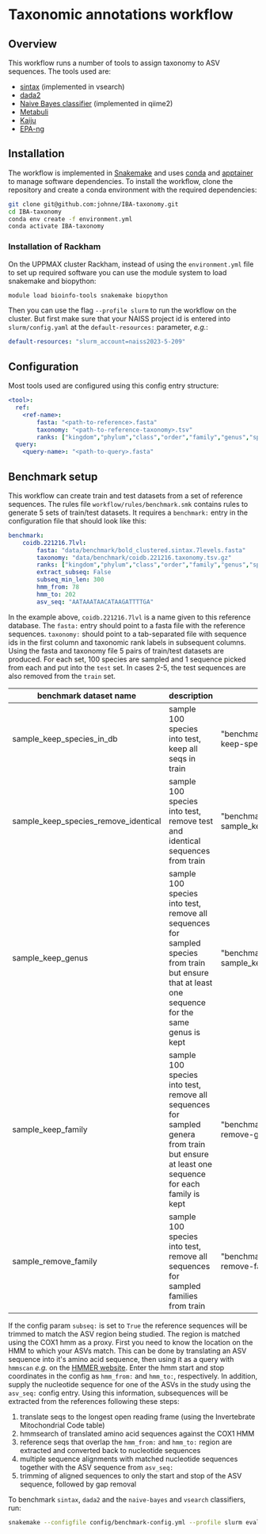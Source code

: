 # Taxonomic annotations workflow

## Overview

This workflow runs a number of tools to assign taxonomy to ASV sequences. The tools used are:

- [sintax](https://github.com/torognes/vsearch) (implemented in vsearch)
- [dada2](https://github.com/benjjneb/dada2)
- [Naive Bayes classifier](https://github.com/qiime2/qiime2) (implemented in qiime2)
- [Metabuli](https://github.com/steineggerlab/Metabuli/)
- [Kaiju](https://github.com/bioinformatics-centre/kaiju)
- [EPA-ng](https://github.com/pierrebarbera/epa-ng)

## Installation

The workflow is implemented in [Snakemake](https://snakemake.readthedocs.io/en/stable/) and uses [conda](https://docs.conda.io/en/latest/) and [apptainer](https://apptainer.org/) to manage software dependencies. To install the workflow, clone the repository and create a conda environment with the required dependencies:

```bash
git clone git@github.com:johnne/IBA-taxonomy.git
cd IBA-taxonomy
conda env create -f environment.yml
conda activate IBA-taxonomy
```

### Installation of Rackham

On the UPPMAX cluster Rackham, instead of using the `environment.yml` file to set up required software you can use the module system to load snakemake and biopython:

```bash
module load bioinfo-tools snakemake biopython
```

Then you can use the flag `--profile slurm` to run the workflow on the cluster. But first make sure that your NAISS project id is entered into `slurm/config.yaml` at the `default-resources:` parameter, *e.g.*:

```yaml
default-resources: "slurm_account=naiss2023-5-209"
```

## Configuration

Most tools used are configured using this config entry structure:

```yaml
<tool>:
  ref:
    <ref-name>:
        fasta: "<path-to-reference>.fasta"
        taxonomy: "<path-to-reference-taxonomy>.tsv"
        ranks: ["kingdom","phylum","class","order","family","genus","species"]
  query:
    <query-name>: "<path-to-query>.fasta"
```

## Benchmark setup

This workflow can create train and test datasets from a set of reference sequences. The rules file `workflow/rules/benchmark.smk` contains 
rules to generate 5 sets of train/test datasets. It requires a `benchmark:` entry in the configuration file that should look like this:

```yaml
benchmark:
    coidb.221216.7lvl:
        fasta: "data/benchmark/bold_clustered.sintax.7levels.fasta"
        taxonomy: "data/benchmark/coidb.221216.taxonomy.tsv.gz"
        ranks: ["kingdom","phylum","class","order","family","genus","species"]
        extract_subseq: False
        subseq_min_len: 300
        hmm_from: 78
        hmm_to: 202
        asv_seq: "AATAAATAACATAAGATTTTGA"
```

In the example above, `coidb.221216.7lvl` is a name given to this reference database. The `fasta:` entry should point to a fasta file with the
reference sequences. `taxonomy:` should point to a tab-separated file with sequence ids in the first column and taxonomic rank labels in 
subsequent columns. Using the fasta and taxonomy file 5 pairs of train/test datasets are produced. For each set, 100 species are sampled and 1 sequence picked from each and put into the `test` set. In cases 2-5, the test sequences are also removed from the `train` set.

| benchmark dataset name | description | output directory | 
| ---------------------- | ----------- | ---------------- |
| sample_keep_species_in_db | sample 100 species into test, keep all seqs in train | "benchmark/coidb.221216.7lvl/case1-keep-species-in-db/" |
| sample_keep_species_remove_identical | sample 100 species into test, remove test and identical sequences from train | "benchmark/coidb.221216.7lvl/case2-sample_keep_species_remove_identical/" |
| sample_keep_genus | sample 100 species into test, remove all sequences for sampled species from train but ensure that at least one sequence for the same genus is kept | "benchmark/coidb.221216.7lvl/case3-sample_keep_genus/" |
| sample_keep_family | sample 100 species into test, remove all sequences for sampled genera from train but ensure at least one sequence for each family is kept | "benchmark/coidb.221216.7lvl/case4-remove-genus-keep-family/" |
| sample_remove_family | sample 100 species into test, remove all sequences for sampled families from train | "benchmark/coidb.221216.7lvl/case5-remove-family/" |

If the config param `subseq:` is set to `True` the reference sequences will be trimmed to match the ASV region being studied. The region is matched using the COX1 hmm as a proxy. First you need to know the location on the HMM to which your ASVs match. This can be done by translating an ASV sequence into it's amino acid sequence, then using it as a query with `hmmscan` *e.g.* on the [HMMER website](https://www.ebi.ac.uk/Tools/hmmer/search/hmmscan). Enter the hmm start and stop coordinates in the config as `hmm_from:` and `hmm_to:`, respectively. In addition, supply the nucleotide sequence for one of the ASVs in the study using the `asv_seq:` config entry. Using this information, subsequences will be extracted from the references following these steps:

1. translate seqs to the longest open reading frame (using the Invertebrate Mitochondrial Code table)
2. hmmsearch of translated amino acid sequences against the COX1 HMM
3. reference seqs that overlap the `hmm_from:` and `hmm_to:` region are extracted and converted back to nucleotide sequences
4. multiple sequence alignments with matched nucleotide sequences together with the ASV sequence from `asv_seq:`
5. trimming of aligned sequences to only the start and stop of the ASV sequence, followed by gap removal

To benchmark `sintax`, `dada2` and the `naive-bayes` and `vsearch` classifiers, run:

```bash
snakemake --configfile config/benchmark-config.yml --profile slurm eval_all_dada2 eval_all_qiime2 eval_all_sintax
```